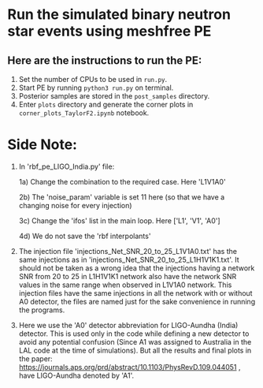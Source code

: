 # Run the simulated binary neutron star events using meshfree PE


## Here are the instructions to run the PE:

1. Set the number of CPUs to be used in `run.py`.
2. Start PE by running `python3 run.py` on terminal.
3. Posterior samples are stored in the `post_samples` directory. 
4. Enter `plots` directory and generate the corner plots in `corner_plots_TaylorF2.ipynb` notebook. 



# Side Note: 

1) In 'rbf_pe_LIGO_India.py' file:

   1a) Change the combination to the required case. Here 'L1V1A0'
   
   2b) The 'noise_param' variable is set 11 here (so that we have a changing noise for every injection)
   
   3c) Change the 'ifos' list in the main loop. Here ['L1', 'V1', 'A0']
   
   4d) We do not save the 'rbf interpolants'
   
   
2) The injection file 'injections_Net_SNR_20_to_25_L1V1A0.txt' has the same injections as in 'injections_Net_SNR_20_to_25_L1H1V1K1.txt'. It should not be taken as a wrong idea that the injections having a network SNR from 20 to 25 in L1H1V1K1 network also have the network SNR values in the same range when observed in L1V1A0 network. This injection files have the same injections in all the network with or without A0 detector, the files are named just for the sake convenience in running the programs. 

3) Here we use the 'A0' detector abbreviation for LIGO-Aundha (India) detector. This is used only in the code while defining a new detector to avoid any potential confusion (Since A1 was assigned to Australia in the LAL code at the time of simulations). But all the results and final plots in the paper: https://journals.aps.org/prd/abstract/10.1103/PhysRevD.109.044051 , have LIGO-Aundha denoted by 'A1'.